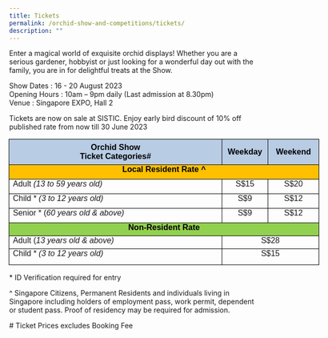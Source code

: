 ```yaml
---
title: Tickets
permalink: /orchid-show-and-competitions/tickets/
description: ""
---
```

Enter a magical world of exquisite orchid displays!  Whether you are a serious gardener, hobbyist or just looking for a wonderful day out with the family, you are in for delightful treats at the Show.  

Show Dates	  : 16 - 20 August 2023 <br>
Opening Hours : 10am – 9pm daily (Last admission at 8.30pm) <br>
Venue		 : Singapore EXPO, Hall 2

Tickets are now on sale at SISTIC. Enjoy early bird discount of 10% off published rate from now till 30 June 2023

   

<table class="MsoNormalTable" border="0" cellspacing="0" cellpadding="0" width="621" style="width:465.4pt;margin-left:-.5pt;border-collapse:collapse;mso-yfti-tbllook:
 1184;mso-padding-alt:0cm 0cm 0cm 0cm"><tbody><tr style="mso-yfti-irow:0;mso-yfti-firstrow:yes;height:26.3pt"><td width="452" style="width:339.05pt;border:solid windowtext 1.0pt;mso-border-alt:
  solid windowtext 1.0pt;mso-border-bottom-alt:solid windowtext .5pt;
  background:#B8CCE4;mso-background-themecolor:accent1;mso-background-themetint:
  102;padding:0cm 5.4pt 0cm 5.4pt;height:26.3pt"><p class="null" align="center" style="margin:0cm;text-align:center"><span class="null1"><b><span style="font-family:&quot;Arial&quot;,sans-serif;color:black;
  mso-color-alt:windowtext">Orchid Show</span></b></span><span style="font-family:&quot;Arial&quot;,sans-serif"></span></p><p class="null" align="center" style="margin:0cm;text-align:center"><span class="null1"><b><span style="font-family:&quot;Arial&quot;,sans-serif;color:black;
  mso-color-alt:windowtext">Ticket Categories#</span></b></span><b><i><span style="font-family:&quot;Arial&quot;,sans-serif"></span></i></b></p></td><td width="78" style="width:58.5pt;border:solid windowtext 1.0pt;border-left:
  none;mso-border-top-alt:solid windowtext 1.0pt;mso-border-bottom-alt:solid windowtext .5pt;
  mso-border-right-alt:solid windowtext 1.0pt;background:#B8CCE4;mso-background-themecolor:
  accent1;mso-background-themetint:102;padding:0cm 5.4pt 0cm 5.4pt;height:26.3pt"><p class="null" align="center" style="text-align:center"><span class="null1"><b><span style="font-family:&quot;Arial&quot;,sans-serif;color:black;mso-color-alt:windowtext">Weekday</span></b></span><span style="font-family:&quot;Arial&quot;,sans-serif"></span></p></td><td width="90" style="width:67.85pt;border:solid windowtext 1.0pt;border-left:
  none;mso-border-top-alt:solid windowtext 1.0pt;mso-border-bottom-alt:solid windowtext .5pt;
  mso-border-right-alt:solid windowtext 1.0pt;background:#B8CCE4;mso-background-themecolor:
  accent1;mso-background-themetint:102;padding:0cm 0cm 0cm 0cm;height:26.3pt"><p class="null" align="center" style="text-align:center"><span class="null1"><b><span style="font-family:&quot;Arial&quot;,sans-serif;color:black;mso-color-alt:windowtext">Weekend</span></b></span><span style="font-family:&quot;Arial&quot;,sans-serif"></span></p></td></tr><tr style="mso-yfti-irow:1;height:21.7pt"><td width="621" colspan="3" valign="top" style="width:465.4pt;border:solid windowtext 1.0pt;
  border-top:none;mso-border-top-alt:solid windowtext .5pt;background:#FFC000;
  padding:0cm 5.4pt 0cm 5.4pt;height:21.7pt"><p class="null" align="center" style="margin:0cm;text-align:center"><b><span style="font-family:&quot;Arial&quot;,sans-serif;color:black;mso-color-alt:windowtext">Local Resident Rate ^</span></b><span class="null1"><span style="font-family:&quot;Arial&quot;,sans-serif"></span></span></p></td></tr><tr style="mso-yfti-irow:2;height:21.7pt"><td width="452" valign="top" style="width:339.05pt;border:solid windowtext 1.0pt;
  border-top:none;padding:0cm 5.4pt 0cm 5.4pt;height:21.7pt"><p class="null" style="margin:0cm"><span style="font-family:&quot;Arial&quot;,sans-serif">Adult <i>(13 to 59 years old)</i></span></p></td><td width="78" valign="top" style="width:58.5pt;border-top:none;border-left:none;
  border-bottom:solid windowtext 1.0pt;border-right:solid windowtext 1.0pt;
  padding:0cm 5.4pt 0cm 5.4pt;height:21.7pt"><p class="null" align="center" style="margin:0cm;text-align:center"><span class="null1"><span style="font-family:&quot;Arial&quot;,sans-serif">S$15</span></span><span style="font-family:&quot;Arial&quot;,sans-serif"></span></p></td><td width="90" valign="top" style="width:67.85pt;border-top:none;border-left:
  none;border-bottom:solid windowtext 1.0pt;border-right:solid windowtext 1.0pt;
  padding:0cm 5.4pt 0cm 5.4pt;height:21.7pt"><p class="null" align="center" style="margin:0cm;text-align:center"><span class="null1"><span style="font-family:&quot;Arial&quot;,sans-serif">S$20</span></span><span style="font-family:&quot;Arial&quot;,sans-serif"></span></p></td></tr><tr style="mso-yfti-irow:3;height:21.7pt"><td width="452" valign="top" style="width:339.05pt;border:solid windowtext 1.0pt;
  border-top:none;mso-border-top-alt:solid windowtext 1.0pt;mso-border-alt:
  solid windowtext 1.0pt;mso-border-bottom-alt:solid windowtext .5pt;
  padding:0cm 5.4pt 0cm 5.4pt;height:21.7pt"><p class="null" style="margin:0cm"><span style="font-family:&quot;Arial&quot;,sans-serif">Child * <i>(3 to 12 years old)</i></span></p></td><td width="78" valign="top" style="width:58.5pt;border-top:none;border-left:none;
  border-bottom:solid windowtext 1.0pt;border-right:solid windowtext 1.0pt;
  mso-border-top-alt:solid windowtext 1.0pt;mso-border-top-alt:solid windowtext 1.0pt;
  mso-border-bottom-alt:solid windowtext .5pt;mso-border-right-alt:solid windowtext 1.0pt;
  padding:0cm 5.4pt 0cm 5.4pt;height:21.7pt"><p class="null" align="center" style="margin:0cm;text-align:center"><span class="null1"><span style="font-family:&quot;Arial&quot;,sans-serif">S$9</span></span><span style="font-family:&quot;Arial&quot;,sans-serif"></span></p></td><td width="90" valign="top" style="width:67.85pt;border-top:none;border-left:
  none;border-bottom:solid windowtext 1.0pt;border-right:solid windowtext 1.0pt;
  mso-border-top-alt:solid windowtext 1.0pt;mso-border-top-alt:solid windowtext 1.0pt;
  mso-border-bottom-alt:solid windowtext .5pt;mso-border-right-alt:solid windowtext 1.0pt;
  padding:0cm 5.4pt 0cm 5.4pt;height:21.7pt"><p class="null" align="center" style="margin:0cm;text-align:center"><span class="null1"><span style="font-family:&quot;Arial&quot;,sans-serif">S$12</span></span><span style="font-family:&quot;Arial&quot;,sans-serif"></span></p></td></tr><tr style="mso-yfti-irow:4;height:21.7pt"><td width="452" valign="top" style="width:339.05pt;border:solid windowtext 1.0pt;
  border-top:none;mso-border-top-alt:solid windowtext .5pt;padding:0cm 5.4pt 0cm 5.4pt;
  height:21.7pt"><p class="null" style="margin:0cm"><span style="font-family:&quot;Arial&quot;,sans-serif">Senior * (<i>60 years old &amp; above)</i></span></p></td><td width="78" valign="top" style="width:58.5pt;border-top:none;border-left:none;
  border-bottom:solid windowtext 1.0pt;border-right:solid windowtext 1.0pt;
  mso-border-top-alt:solid windowtext .5pt;padding:0cm 5.4pt 0cm 5.4pt;
  height:21.7pt"><p class="null" align="center" style="margin:0cm;text-align:center"><span class="null1"><span style="font-family:&quot;Arial&quot;,sans-serif">S$9</span></span></p></td><td width="90" valign="top" style="width:67.85pt;border-top:none;border-left:
  none;border-bottom:solid windowtext 1.0pt;border-right:solid windowtext 1.0pt;
  mso-border-top-alt:solid windowtext .5pt;padding:0cm 5.4pt 0cm 5.4pt;
  height:21.7pt"><p class="null" align="center" style="margin:0cm;text-align:center"><span class="null1"><span style="font-family:&quot;Arial&quot;,sans-serif">S$12</span></span></p></td></tr><tr style="mso-yfti-irow:5;height:19.45pt"><td width="621" colspan="3" valign="top" style="width:465.4pt;border:solid windowtext 1.0pt;
  border-top:none;background:#92D050;padding:0cm 5.4pt 0cm 5.4pt;height:19.45pt"><p class="null" align="center" style="margin:0cm;text-align:center"><b><span style="font-family:&quot;Arial&quot;,sans-serif;color:black;mso-color-alt:windowtext">Non-Resident Rate</span></b><span class="null1"><span style="font-family:&quot;Arial&quot;,sans-serif"></span></span></p></td></tr><tr style="mso-yfti-irow:6;height:19.45pt"><td width="452" valign="top" style="width:339.05pt;border:solid windowtext 1.0pt;
  border-top:none;padding:0cm 5.4pt 0cm 5.4pt;height:19.45pt"><p class="null" style="margin:0cm"><span style="font-family:&quot;Arial&quot;,sans-serif">Adult (<i>13 years old &amp; above)</i></span></p></td><td width="168" colspan="2" valign="top" style="width:126.35pt;border-top:none;
  border-left:none;border-bottom:solid windowtext 1.0pt;border-right:solid windowtext 1.0pt;
  padding:0cm 5.4pt 0cm 5.4pt;height:19.45pt"><p class="null" align="center" style="margin:0cm;text-align:center"><span class="null1"><span style="font-family:&quot;Arial&quot;,sans-serif">S$28</span></span><span style="font-family:&quot;Arial&quot;,sans-serif"></span></p></td></tr><tr style="mso-yfti-irow:7;mso-yfti-lastrow:yes;height:23.85pt"><td width="452" valign="top" style="width:339.05pt;border:solid windowtext 1.0pt;
  border-top:none;padding:0cm 5.4pt 0cm 5.4pt;height:23.85pt"><p class="null" style="margin:0cm"><span style="font-family:&quot;Arial&quot;,sans-serif">Child * <i>(3 to 12 years old)</i></span></p></td><td width="168" colspan="2" valign="top" style="width:126.35pt;border-top:none;
  border-left:none;border-bottom:solid windowtext 1.0pt;border-right:solid windowtext 1.0pt;
  padding:0cm 5.4pt 0cm 5.4pt;height:23.85pt"><p class="null" align="center" style="margin:0cm;text-align:center"><span class="null1"><span style="font-family:&quot;Arial&quot;,sans-serif">S$15</span></span><span style="font-family:&quot;Arial&quot;,sans-serif"></span></p></td></tr></tbody></table>
	
	

\* ID Verification required for entry

^ Singapore Citizens, Permanent Residents and individuals living in Singapore including holders of employment pass, work permit, dependent or student pass. Proof of residency may be required for admission.

\# Ticket Prices excludes Booking Fee